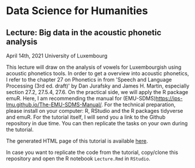 # Data Science for Humanities

## Lecture: Big data in the acoustic phonetic analysis
April 14th, 2021
University of Luxembourg

This lecture will draw on the analysis of vowels for Luxembourgish using acoustic phonetics tools. In order to get a overview into acoustic phonetics, I refer to the chapter 27 on Phonetics in from 'Speech and Language Processing (3rd ed. draft)' by Dan Jurafsky and James H. Martin, especially section 27.2, 27.5.4, 27.6. On the practical side, we will apply the R package emuR. Here, I am recommending the manual for (EMU-SDMS)https://ips-lmu.github.io/The-EMU-SDMS-Manual/. For the technical preparation, please install on your computer: R, RStudio and the R packages tidyverse and emuR. For the tutorial itself, I will send you a link to the Github repository in due time. You can then replicate the tasks on your own during the tutorial.

The generated HTML page of this tutorial is available [here](https://petergilles.github.io/Data_Science_Humanities/index.nb.html).

In case you want to replicate the code from the tutorial, copy/clone this repository and open the R notebook `Lecture.Rmd` in `RStudio`.
